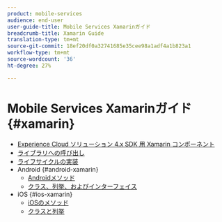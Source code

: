 ```yaml
---
product: mobile-services
audience: end-user
user-guide-title: Mobile Services Xamarinガイド
breadcrumb-title: Xamarin Guide
translation-type: tm+mt
source-git-commit: 18ef20df0a32741685e35cee98a1adf4a1b823a1
workflow-type: tm+mt
source-wordcount: '36'
ht-degree: 27%

---
```



# Mobile Services Xamarinガイド {#xamarin}

+ [Experience Cloud ソリューション 4.x SDK 用 Xamarin コンポーネント](get-started.md)
+ [ライブラリへの呼び出し](library-calls.md)
+ [ライフサイクルの実装](lifecycle.md)
+ Android {#android-xamarin}
   + [Androidメソッド](c-android/methods-android.md)
   + [クラス、列挙、およびインターフェイス](c-android/c-classes-enums-interfaces.md)
+ iOS {#ios-xamarin}
   + [iOSのメソッド](c-ios/methods-ios.md)
   + [クラスと列挙](c-ios/c-classes-enums-constants.md)
